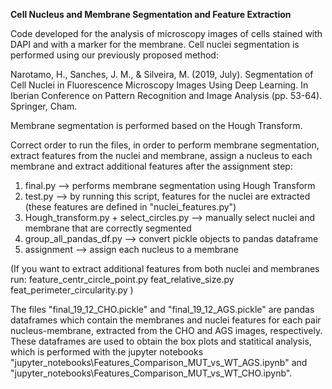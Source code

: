 **Cell Nucleus and Membrane Segmentation and Feature Extraction**


Code developed for the analysis of microscopy images of cells stained with DAPI and with a marker for the membrane.
Cell nuclei segmentation is performed using our previously proposed method: 

Narotamo, H., Sanches, J. M., & Silveira, M. (2019, July). Segmentation of Cell Nuclei in Fluorescence Microscopy Images Using Deep Learning. In Iberian Conference on Pattern Recognition and Image Analysis (pp. 53-64). Springer, Cham.

Membrane segmentation is performed based on the Hough Transform.


Correct order to run the files, in order to perform membrane segmentation, extract features from the nuclei and membrane, assign a nucleus to each membrane and extract additional features after the assignment step:

1) final.py --> performs membrane segmentation using Hough Transform
2) test.py --> by running this script, features for the nuclei are extracted (these features are defined in "nuclei_features.py")
3) Hough_transform.py + select_circles.py --> manually select nuclei and membrane that are correctly segmented
4) group_all_pandas_df.py --> convert pickle objects to pandas dataframe
5) assignment --> assign each nucleus to a membrane

(If you want to extract additional features from both nuclei and membranes run:
feature_centr_circle_point.py
feat_relative_size.py
feat_perimeter_circularity.py
)

The files "final_19_12_CHO.pickle" and "final_19_12_AGS.pickle" are pandas dataframes which contain the membranes and nuclei features for each pair nucleus-membrane, extracted from the CHO and AGS images, respectively. These dataframes are used to obtain the box plots and statitical analysis, which is performed with the jupyter notebooks "jupyter_notebooks\Features_Comparison_MUT_vs_WT_AGS.ipynb" and "jupyter_notebooks\Features_Comparison_MUT_vs_WT_CHO.ipynb".
